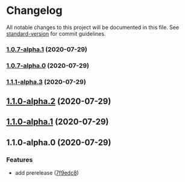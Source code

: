 # Changelog

All notable changes to this project will be documented in this file. See [standard-version](https://github.com/conventional-changelog/standard-version) for commit guidelines.

### [1.0.7-alpha.1](https://github.com/kukuxi/testlog/compare/v1.0.7-alpha.0...v1.0.7-alpha.1) (2020-07-29)

### [1.0.7-alpha.0](https://github.com/kukuxi/testlog/compare/v1.1.1-alpha.3...v1.0.7-alpha.0) (2020-07-29)

### [1.1.1-alpha.3](https://github.com/kukuxi/testlog/compare/v1.1.0-alpha.2...v1.1.1-alpha.3) (2020-07-29)

## [1.1.0-alpha.2](https://github.com/kukuxi/testlog/compare/v1.1.0-alpha.1...v1.1.0-alpha.2) (2020-07-29)

## [1.1.0-alpha.1](https://github.com/kukuxi/testlog/compare/v1.1.0-alpha.0...v1.1.0-alpha.1) (2020-07-29)

## 1.1.0-alpha.0 (2020-07-29)


### Features

* add prerelease ([7f9edc8](https://github.com/kukuxi/testlog/commit/7f9edc8f0313aa191d65419a37605ceb93983cbb))
